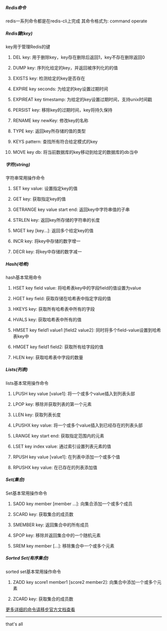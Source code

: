 ##### Redis命令
redis一系列命令都是在redis-cli上完成
其命令格式为: command operate


##### Redis键(key)
key用于管理Redis的键

1. DEL key: 用于删除key，key存在删除后返回1，key不存在删除返回0

2. DUMP key: 序列化给定的key，并返回被序列化的的值

3. EXISTS key: 检测给定的key是否存在

4. EXPIRE key seconds: 为给定的key设置过期时间

5. EXPIREAT key timestamp: 为给定的key设置过期时间，支持unix时间戳

6. PERSIST key: 移除key的过期时间，key将持久保持

7. RENAME key newKey: 修改key的名称

8. TYPE key: 返回key所存储的值的类型

9. KEYS pattern: 查找所有符合给定模式的key

10. MOVE key db: 将当前数据库的key移动到给定的数据库的db当中


##### 字符(string)
字符串常用操作命令

1. SET key value: 设置指定key的值

2. GET key: 获取指定key的值

3. GETRANGE key value start end: 返回key中字符串值的子串

4. STRLEN key: 返回key所存储的字符串的长度

5. MGET key [key...]: 返回多个给定key的值

6. INCR key: 将key中存储的数字增一

7. DECR key: 将key中存储的数字减一



##### Hash(哈希)
hash基本常用命令

1. HSET key field value: 将哈希表key中的字段field的值设置为value

2. HGET key field: 获取存储在哈希表中指定字段的值

3. HKEYS key: 获取所有哈希表中所有的字段

4. HVALS key: 获取哈希表中所有的值

5. HMSET key field1 value1 [field2 value2]: 同时将多个field-value设置到哈希表key中

6. HMGET key field1 field2: 获取所有给字段的值

7. HLEN key: 获取哈希表中字段的数量


##### Lists(列表)
lists基本常用操作命令

1. LPUSH key value [value1]: 将一个或多个value插入到列表头部

2. LPOP key: 移除并获取列表的第一个元素

3. LLEN key: 获取列表长度

4. LPUSHX key value: 将一个或多个value插入到已经存在的列表头部

5. LRANGE key start end: 获取指定范围内的元素

6. LSET key index value: 通过索引设置列表元素的值

7. RPUSH key value [value1]: 在列表中添加一个或多个值

8. RPUSHX key value: 在已存在的列表添加值


##### Set(集合)
Set基本常用操作命令

1. SADD key member [member ...]: 向集合添加一个或多个成员

2. SCARD key: 获取集合的成员数

3. SMEMBER key: 返回集合中的所有成员

4. SPOP key: 移除并返回集合中的一个随机元素

5. SREM key member [...]: 移除集合中一个或多个元素


##### Sorted Set(有序集合)
sorted set基本常用操作命令

1. ZADD key score1 member1 [score2 member2]: 向集合中添加一个或多个元素

2. ZCARD key: 获取集合的成员数



[更多详细的命令请移步官方文档查看](https://redis.io/commands)

---
that's all